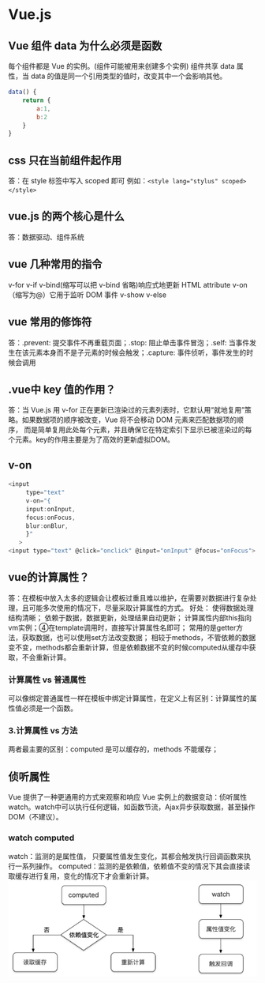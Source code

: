# Vue.js

## Vue 组件 data 为什么必须是函数

每个组件都是 Vue 的实例。(组件可能被用来创建多个实例)
组件共享 data 属性，当 data 的值是同一个引用类型的值时，改变其中一个会影响其他。

```js
data() {
    return {
        a:1,
        b:2
    }
}
```

## css 只在当前组件起作用

答：在 style 标签中写入 scoped 即可 例如：```<style lang="stylus" scoped></style>```

## vue.js 的两个核心是什么

答：数据驱动、组件系统

## vue 几种常用的指令

v-for
v-if
v-bind(缩写可以把 v-bind 省略)响应式地更新 HTML attribute
v-on（缩写为@）它用于监听 DOM 事件
v-show
v-else

## vue 常用的修饰符

答：.prevent: 提交事件不再重载页面；.stop: 阻止单击事件冒泡；.self: 当事件发生在该元素本身而不是子元素的时候会触发；.capture: 事件侦听，事件发生的时候会调用

## .vue中 key 值的作用？
答：当 Vue.js 用 v-for 正在更新已渲染过的元素列表时，它默认用“就地复用”策略。如果数据项的顺序被改变，Vue 将不会移动 DOM 元素来匹配数据项的顺序， 而是简单复用此处每个元素，并且确保它在特定索引下显示已被渲染过的每个元素。key的作用主要是为了高效的更新虚拟DOM。

## v-on

```js
<input
     type="text"
     v-on="{
     input:onInput,
     focus:onFocus,
     blur:onBlur,
     }"
   >
<input type="text" @click="onclick" @input="onInput" @focus="onFocus">
```

## vue的计算属性？
答：在模板中放入太多的逻辑会让模板过重且难以维护，在需要对数据进行复杂处理，且可能多次使用的情况下，尽量采取计算属性的方式。
好处：
使得数据处理结构清晰；
依赖于数据，数据更新，处理结果自动更新；
计算属性内部this指向vm实例；④在template调用时，直接写计算属性名即可；
常用的是getter方法，获取数据，也可以使用set方法改变数据；
相较于methods，不管依赖的数据变不变，methods都会重新计算，但是依赖数据不变的时候computed从缓存中获取，不会重新计算。

### 计算属性 vs 普通属性
可以像绑定普通属性一样在模板中绑定计算属性，在定义上有区别：计算属性的属性值必须是一个函数。

### 3.计算属性 vs 方法
两者最主要的区别：computed 是可以缓存的，methods 不能缓存；

## 侦听属性
Vue 提供了一种更通用的方式来观察和响应 Vue 实例上的数据变动：侦听属性watch。watch中可以执行任何逻辑，如函数节流，Ajax异步获取数据，甚至操作 DOM（不建议）。

### watch computed

watch：监测的是属性值， 只要属性值发生变化，其都会触发执行回调函数来执行一系列操作。
computed：监测的是依赖值，依赖值不变的情况下其会直接读取缓存进行复用，变化的情况下才会重新计算。
![img](img/watch.jpg)